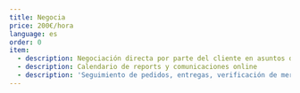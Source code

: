 ```yaml
---
title: Negocia
price: 200€/hora
language: es
order: 0
item:
  - description: Negociación directa por parte del cliente en asuntos diversos
  - description: Calendario de reports y comunicaciones online
  - description: 'Seguimiento de pedidos, entregas, verificación de mercancías, etc.'
---
```



